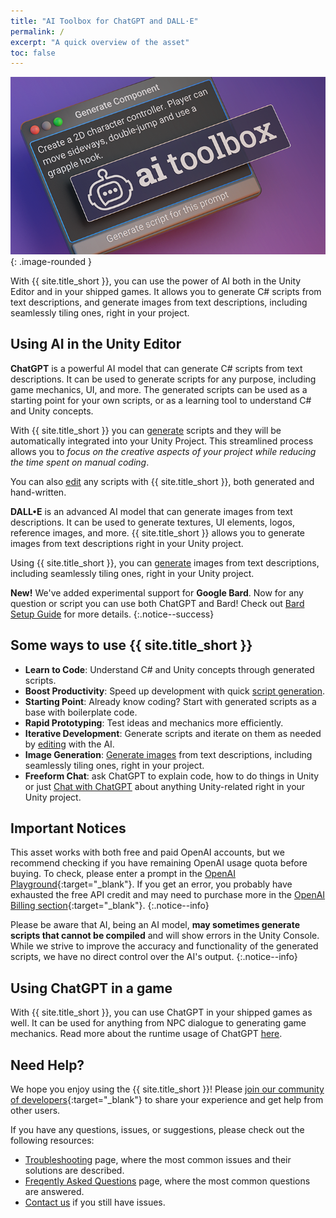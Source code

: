 ```yaml
---
title: "AI Toolbox for ChatGPT and DALL·E"
permalink: /
excerpt: "A quick overview of the asset"
toc: false
---
```


![](../assets/images/banners/sg-banner-1.png){: .image-rounded }

With {{ site.title_short }}, you can use the power of AI both in the Unity Editor and in your shipped games. It allows you to generate C# scripts from text descriptions, and generate images from text descriptions, including seamlessly tiling ones, right in your project.

## Using AI in the Unity Editor

**ChatGPT** is a powerful AI model that can generate C# scripts from text descriptions. It can be used to generate scripts for any purpose, including game mechanics, UI, and more. The generated scripts can be used as a starting point for your own scripts, or as a learning tool to understand C# and Unity concepts.

With {{ site.title_short }} you can [generate](/getting-started/#generating-a-script-with-chatgpt-prompt-window) scripts and they will be automatically integrated into your Unity Project. This streamlined process allows you to _focus on the creative aspects of your project while reducing the time spent on manual coding_.

You can also [edit](/getting-started/#editing-the-script-with-chatgpt-prompt-window) any scripts with {{ site.title_short }}, both generated and hand-written.

**DALL•E** is an advanced AI model that can generate images from text descriptions. It can be used to generate textures, UI elements, logos, reference images, and more. {{ site.title_short }} allows you to generate images from text descriptions right in your Unity project.

Using {{ site.title_short }}, you can [generate](/getting-started/#generating-images-with-dalle) images from text descriptions, including seamlessly tiling ones, right in your Unity project.

**New!** We've added experimental support for **Google Bard**. Now for any question or script you can use both ChatGPT and Bard! Check out [Bard Setup Guide](/bard-set-up/) for more details.
{:.notice--success}

## Some ways to use {{ site.title_short }}

- **Learn to Code**: Understand C# and Unity concepts through generated scripts.
- **Boost Productivity**: Speed up development with quick [script generation](/getting-started/#generating-a-script-with-chatgpt-prompt-window).
- **Starting Point**: Already know coding? Start with generated scripts as a base with boilerplate code.
- **Rapid Prototyping**: Test ideas and mechanics more efficiently.
- **Iterative Development**: Generate scripts and iterate on them as needed by [editing](/getting-started/#editing-the-script-with-chatgpt-prompt-window) with the AI.
- **Image Generation**: [Generate images](/getting-started/#generating-images-with-dalle) from text descriptions, including seamlessly tiling ones, right in your project.
- **Freeform Chat**: ask ChatGPT to explain code, how to do things in Unity or just [Chat with ChatGPT](/getting-started/#chat-with-chatgpt) about anything Unity-related right in your Unity project.
<!-- - **Enhance Creativity**: Explore new approaches with AI suggestions. -->

## Important Notices

This asset works with both free and paid OpenAI accounts, but we recommend checking if you have remaining OpenAI usage quota before buying. To check, please enter a prompt in the [OpenAI Playground](https://platform.openai.com/playground){:target="_blank"}. If you get an error, you probably have exhausted the free API credit and may need to purchase more in the [OpenAI Billing section](https://platform.openai.com/account/billing/overview){:target="_blank"}.
{:.notice--info}

Please be aware that AI, being an AI model, **may sometimes generate scripts that cannot be compiled** and will show errors in the Unity Console. While we strive to improve the accuracy and functionality of the generated scripts, we have no direct control over the AI's output.
{:.notice--info}

## Using ChatGPT in a game

With {{ site.title_short }}, you can use ChatGPT in your shipped games as well. It can be used for anything from NPC dialogue to generating game mechanics. Read more about the runtime usage of ChatGPT [here](/runtime/).

## Need Help?

We hope you enjoy using the {{ site.title_short }}! Please [join our community of developers](https://discord.gg/xqfh46kKfw){:target="_blank"} to share your experience and get help from other users.

If you have any questions, issues, or suggestions, please check out the following resources:
- [Troubleshooting](/troubleshooting/) page, where the most common issues and their solutions are described.
- [Freqently Asked Questions](/faq/) page, where the most common questions are answered.
- [Contact us](/contact-details/) if you still have issues.
